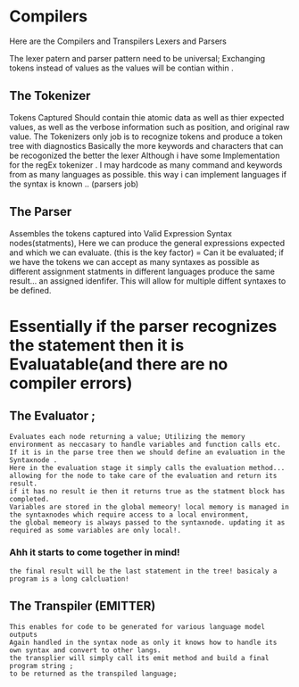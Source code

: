 ﻿# Compilers 

Here are the Compilers and Transpilers Lexers and Parsers 

The lexer patern and parser pattern need to be universal;
Exchanging tokens instead of values as the values will be contian within . 

## The Tokenizer
Tokens Captured Should contain thie atomic data as well as thier expected values,
as well as the verbose information such as position, and original raw value.
The Tokenizers only job is to recognize tokens and produce a token tree with diagnostics
Basically the more keywords and characters that can be recogonized the better the lexer
Although i have some Implementation for the regEx tokenizer . 
I may hardcode as many command and keywords from as many languages as possible.
this way i can implement languages if the syntax is known .. (parsers job)


## The Parser 
Assembles the tokens captured into Valid Expression Syntax nodes(statments),
Here we can produce the general expressions expected and which we can evaluate. (this is the key factor) = Can it be evaluated;
if we have the tokens we can accept as many syntaxes as possible as different assignment statments in different languages produce the same result... an assigned idenfifer.
This will allow for multiple diffent syntaxes to be defined. 

# Essentially if the parser recognizes the statement then it is Evaluatable(and there are no compiler errors)

## The Evaluator ; 
    Evaluates each node returning a value; Utilizing the memory environment as neccasary to handle variables and function calls etc. 
    If it is in the parse tree then we should define an evaluation in the Syntaxnode . 
    Here in the evaluation stage it simply calls the evaluation method... 
    allowing for the node to take care of the evaluation and return its result.
    if it has no result ie then it returns true as the statment block has completed. 
    Variables are stored in the global memeory! local memory is managed in the syntaxnodes which require access to a local environment, 
    the global memeory is always passed to the syntaxnode. updating it as required as some variables are only local!.

### Ahh it starts to come together in mind! 
    the final result will be the last statement in the tree! basicaly a program is a long calcluation!

## The Transpiler (EMITTER)
    This enables for code to be generated for various language model outputs 
    Again handled in the syntax node as only it knows how to handle its own syntax and convert to other langs.
    the transplier will simply call its emit method and build a final program string ; 
    to be returned as the transpiled language;

